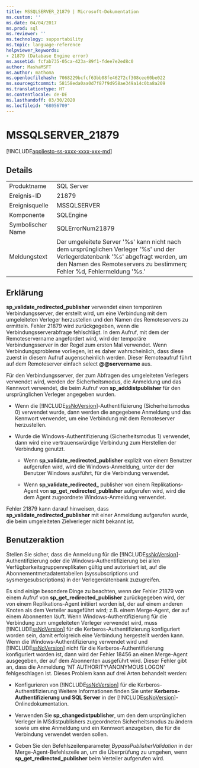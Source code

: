 ```yaml
---
title: MSSQLSERVER_21879 | Microsoft-Dokumentation
ms.custom: ''
ms.date: 04/04/2017
ms.prod: sql
ms.reviewer: ''
ms.technology: supportability
ms.topic: language-reference
helpviewer_keywords:
- 21879 (Database Engine error)
ms.assetid: fcfab735-05ca-423a-89f1-fdee7e2ed8c0
author: MashaMSFT
ms.author: mathoma
ms.openlocfilehash: 7068229bcfcf63bb08fe46272cf308cee60be022
ms.sourcegitcommit: 58158eda0aa0d7f87f9d958ae349a14c0ba8a209
ms.translationtype: HT
ms.contentlocale: de-DE
ms.lasthandoff: 03/30/2020
ms.locfileid: "68056709"
---
```

# <a name="mssqlserver_21879"></a>MSSQLSERVER_21879
[!INCLUDE[appliesto-ss-xxxx-xxxx-xxx-md](../../includes/appliesto-ss-xxxx-xxxx-xxx-md.md)]
  
## <a name="details"></a>Details  
  
|||  
|-|-|  
|Produktname|SQL Server|  
|Ereignis-ID|21879|  
|Ereignisquelle|MSSQLSERVER|  
|Komponente|SQLEngine|  
|Symbolischer Name|SQLErrorNum21879|  
|Meldungstext|Der umgeleitete Server '%s' kann nicht nach dem ursprünglichen Verleger '%s' und der Verlegerdatenbank '%s' abgefragt werden, um den Namen des Remoteservers zu bestimmen; Fehler %d, Fehlermeldung '%s.'|  
  
## <a name="explanation"></a>Erklärung  
**sp_validate_redirected_publisher** verwendet einen temporären Verbindungsserver, der erstellt wird, um eine Verbindung mit dem umgeleiteten Verleger herzustellen und den Namen des Remoteservers zu ermitteln. Fehler 21879 wird zurückgegeben, wenn die Verbindungsserverabfrage fehlschlägt. In dem Aufruf, mit dem der Remoteservername angefordert wird, wird der temporäre Verbindungsserver in der Regel zum ersten Mal verwendet. Wenn Verbindungsprobleme vorliegen, ist es daher wahrscheinlich, dass diese zuerst in diesem Aufruf augenscheinlich werden. Dieser Remoteaufruf führt auf dem Remoteserver einfach select **@@servername** aus.  
  
Für den Verbindungsserver, der zum Abfragen des umgeleiteten Verlegers verwendet wird, werden der Sicherheitsmodus, die Anmeldung und das Kennwort verwendet, die beim Aufruf von **sp_adddistpublisher** für den ursprünglichen Verleger angegeben wurden.  
  
-   Wenn die [!INCLUDE[ssNoVersion](../../includes/ssnoversion-md.md)]-Authentifizierung (Sicherheitsmodus 0) verwendet wurde, dann werden die angegebene Anmeldung und das Kennwort verwendet, um eine Verbindung mit dem Remoteserver herzustellen.  
  
-   Wurde die Windows-Authentifizierung (Sicherheitsmodus 1) verwendet, dann wird eine vertrauenswürdige Verbindung zum Herstellen der Verbindung genutzt.  
  
    -   Wenn **sp_validate_redirected_publisher** explizit von einem Benutzer aufgerufen wird, wird die Windows-Anmeldung, unter der der Benutzer Windows ausführt, für die Verbindung verwendet.  
  
    -   Wenn **sp_validate_redirected_** publisher von einem Replikations-Agent von **sp_get_redirected_publisher** aufgerufen wird, wird die dem Agent zugeordnete Windows-Anmeldung verwendet.  
  
Fehler 21879 kann darauf hinweisen, dass **sp_validate_redirected_publisher** mit einer Anmeldung aufgerufen wurde, die beim umgeleiteten Zielverleger nicht bekannt ist.  
  
## <a name="user-action"></a>Benutzeraktion  
Stellen Sie sicher, dass die Anmeldung für die [!INCLUDE[ssNoVersion](../../includes/ssnoversion-md.md)]-Authentifizierung oder die Windows-Authentifizierung bei allen Verfügbarkeitsgruppenreplikaten gültig und autorisiert ist, auf die Abonnementmetadatentabellen (syssubscriptions und sysmergesubscriptions) in der Verlegerdatenbank zuzugreifen.  
  
Es sind einige besondere Dinge zu beachten, wenn der Fehler 21879 von einem Aufruf von **sp_get_redirected_publisher** zurückgegeben wird, der von einem Replikations-Agent initiiert worden ist, der auf einem anderen Knoten als dem Verteiler ausgeführt wird; z.B. einem Merge-Agent, der auf einem Abonnenten läuft. Wenn Windows-Authentifizierung für die Verbindung zum umgeleiteten Verleger verwendet wird, muss [!INCLUDE[ssNoVersion](../../includes/ssnoversion-md.md)] für die Kerberos-Authentifizierung konfiguriert worden sein, damit erfolgreich eine Verbindung hergestellt werden kann. Wenn die Windows-Authentifizierung verwendet wird und [!INCLUDE[ssNoVersion](../../includes/ssnoversion-md.md)] nicht für die Kerberos-Authentifizierung konfiguriert worden ist, dann wird der Fehler 18456 an einen Merge-Agent ausgegeben, der auf dem Abonnenten ausgeführt wird. Dieser Fehler gibt an, dass die Anmeldung 'NT AUTHORITY\ANONYMOUS LOGON' fehlgeschlagen ist. Dieses Problem kann auf drei Arten behandelt werden:  
  
-   Konfigurieren von [!INCLUDE[ssNoVersion](../../includes/ssnoversion-md.md)] für die Kerberos-Authentifizierung Weitere Informationen finden Sie unter **Kerberos-Authentifizierung und SQL Server** in der [!INCLUDE[ssNoVersion](../../includes/ssnoversion-md.md)]-Onlinedokumentation.  
  
-   Verwenden Sie **sp_changedistpublisher**, um den dem ursprünglichen Verleger in MSdistpublishers zugeordneten Sicherheitsmodus zu ändern sowie um eine Anmeldung und ein Kennwort anzugeben, die für die Verbindung verwendet werden sollen.  
  
-   Geben Sie den Befehlszeilenparameter *BypassPublisherValidation* in der Merge-Agent-Befehlszeile an, um die Überprüfung zu umgehen, wenn **sp_get_redirected_publisher** beim Verteiler aufgerufen wird.  
  
